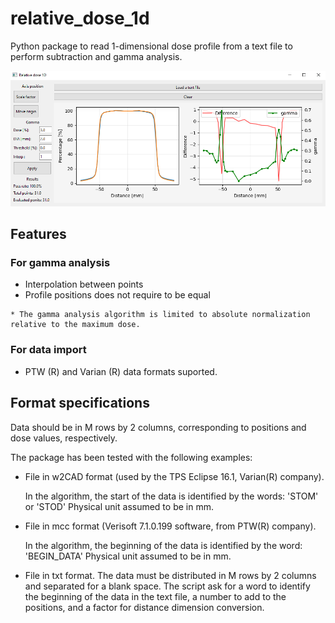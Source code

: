 # relative_dose_1d

Python package to read 1-dimensional dose profile from a text file to perform subtraction and gamma analysis.

![image_gui](../assets/GUI_v015.PNG)

## Features

### For gamma analysis
* Interpolation between points
* Profile positions does not require to be equal
```{note}
* The gamma analysis algorithm is limited to absolute normalization relative to the maximum dose. 
```

### For data import
* PTW (R) and Varian (R) data formats suported.

## Format specifications
Data should be in M ​​rows by 2 columns, corresponding to positions and
dose values, respectively.

The package has been tested with the following examples:

* File in w2CAD format (used by the TPS Eclipse 16.1, Varian(R) company).

    In the algorithm, the start of the data is identified by the words: 'STOM' or 'STOD'
    Physical unit assumed to be in mm.

* File in mcc format (Verisoft 7.1.0.199 software, from PTW(R) company).

    In the algorithm, the beginning of the data is identified by the word: 'BEGIN_DATA'
    Physical unit assumed to be in mm.

* File in txt format.
    The data must be distributed in M ​​rows by 2 columns and separated
    for a blank space. The script ask for a word to identify the beginning of the data in the text file, 
    a number to add to the positions, and a factor for distance dimension conversion.

```{tableofcontents}
```
